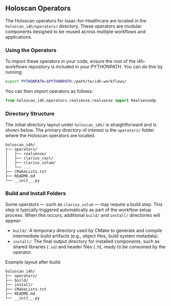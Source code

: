 ## Holoscan Operators
The Holoscan operators for Isaac-for-Healthcare are located in the `holoscan_i4h/operators/` directory. These operators are modular components designed to be reused across multiple workflows and applications.

### Using the Operators
To import these operators in your code, ensure the root of the i4h-workflows repository is included in your PYTHONPATH. You can do this by running:

```bash
export PYTHONPATH=$PYTHONPATH:/path/to/i4h-workflows/
```

You can then import operators as follows:

```python
from holoscan_i4h.operators.realsense.realsense import RealsenseOp
```

### Directory Structure

The initial directory layout under `holoscan_i4h/` is straightforward and is shown below.
The primary directory of interest is the `operators/` folder where the Holoscan operators are located.

```
holoscan_i4h/
├── operators/
│   ├── realsense/
│   ├── clarius_cast/
│   ├── clarius_solum/
│   └── ...
├── CMakeLists.txt
├── README.md
└── __init__.py
```

### Build and Install Folders

Some operators — such as `clarius_solum` — may require a build step. This step is typically triggered automatically as part of the workflow setup process. When this occurs, additional `build/` and `install/` directories will appear:

* `build/`: A temporary directory used by CMake to generate and compile intermediate build artifacts (e.g., object files, build system metadata).
* `install/`: The final output directory for installed components, such as shared libraries (`.so`) and header files (`.h`), ready to be consumed by the operator.

Example layout after build:

```
holoscan_i4h/
├── operators/
├── build/
├── install/
├── CMakeLists.txt
├── README.md
└── __init__.py
```
